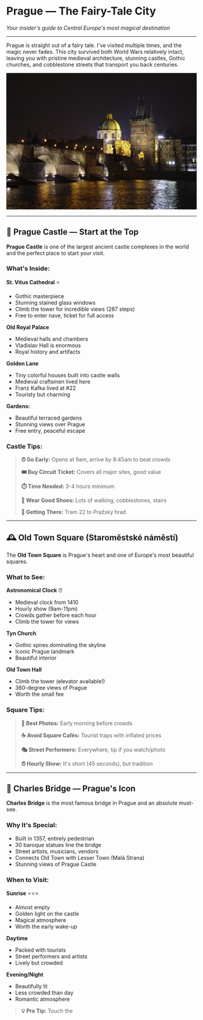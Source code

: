 # Prague — The Fairy-Tale City

*Your insider's guide to Central Europe's most magical destination*

---

Prague is straight out of a fairy tale. I've visited multiple times, and the magic never fades. This city survived both World Wars relatively intact, leaving you with pristine medieval architecture, stunning castles, Gothic churches, and cobblestone streets that transport you back centuries.

![Prague Old Town](/images/prague.jpg)

---

## 🏰 Prague Castle — Start at the Top

**Prague Castle** is one of the largest ancient castle complexes in the world and the perfect place to start your visit.

### What's Inside:

**St. Vitus Cathedral** ⭐
- Gothic masterpiece
- Stunning stained glass windows
- Climb the tower for incredible views (287 steps)
- Free to enter nave, ticket for full access

**Old Royal Palace**
- Medieval halls and chambers
- Vladislav Hall is enormous
- Royal history and artifacts

**Golden Lane**
- Tiny colorful houses built into castle walls
- Medieval craftsmen lived here
- Franz Kafka lived at #22
- Touristy but charming

**Gardens:**
- Beautiful terraced gardens
- Stunning views over Prague
- Free entry, peaceful escape

### Castle Tips:

> **⏰ Go Early:** Opens at 9am, arrive by 8:45am to beat crowds
> 
> **🎟️ Buy Circuit Ticket:** Covers all major sites, good value
> 
> **⏱️ Time Needed:** 3-4 hours minimum
> 
> **👟 Wear Good Shoes:** Lots of walking, cobblestones, stairs
> 
> **🚋 Getting There:** Tram 22 to Pražský hrad

---

## 🕰️ Old Town Square (Staroměstské náměstí)

The **Old Town Square** is Prague's heart and one of Europe's most beautiful squares.

### What to See:

**Astronomical Clock** ⏰
- Medieval clock from 1410
- Hourly show (9am-11pm)
- Crowds gather before each hour
- Climb the tower for views

**Tyn Church**
- Gothic spires dominating the skyline
- Iconic Prague landmark
- Beautiful interior

**Old Town Hall**
- Climb the tower (elevator available!)
- 360-degree views of Prague
- Worth the small fee

### Square Tips:

> **📸 Best Photos:** Early morning before crowds
> 
> **☕ Avoid Square Cafés:** Tourist traps with inflated prices
> 
> **🎭 Street Performers:** Everywhere, tip if you watch/photo
> 
> **⏰ Hourly Show:** It's short (45 seconds), but tradition

---

## 🌉 Charles Bridge — Prague's Icon

**Charles Bridge** is the most famous bridge in Prague and an absolute must-see.

### Why It's Special:

- Built in 1357, entirely pedestrian
- 30 baroque statues line the bridge
- Street artists, musicians, vendors
- Connects Old Town with Lesser Town (Malá Strana)
- Stunning views of Prague Castle

### When to Visit:

**Sunrise** ⭐⭐⭐
- Almost empty
- Golden light on the castle
- Magical atmosphere
- Worth the early wake-up

**Daytime**
- Packed with tourists
- Street performers and artists
- Lively but crowded

**Evening/Night**
- Beautifully lit
- Less crowded than day
- Romantic atmosphere

> **💡 Pro Tip:** Touch the